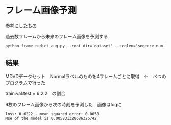 # フレーム画像予測

[参考にしたもの](https://github.com/m-mejiaj/next-frame-prediction/blob/main/moving_mnist.ipynb)

過去数フレームから未来のフレーム画像を予測する

```
python frame_redict_aug.py --root_dir='dataset' --seqlen='seqence_num'
```

## 結果
MDVDデータセット　Normalラベルのものを4フレームごとに取得　←　べつのプログラムで行った 

train:val:test = 6:2:2　の割合

9枚のフレーム画像から次の時刻を予測した　画像はlogに
```
loss: 0.6222 - mean_squared_error: 0.0058
Mse of the model is 0.005831328686326742
```

